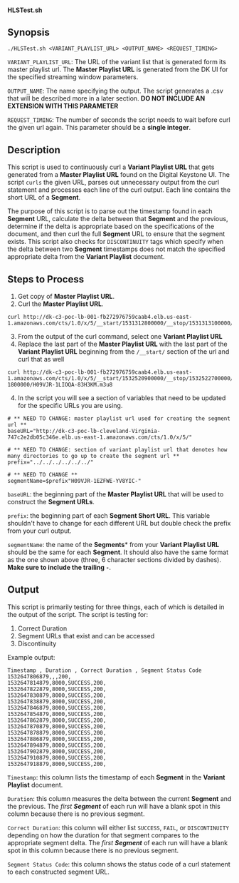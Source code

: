 #### HLSTest.sh

## Synopsis

```
./HLSTest.sh <VARIANT_PLAYLIST_URL> <OUTPUT_NAME> <REQUEST_TIMING>
```

`VARIANT_PLAYLIST_URL`: The URL of the variant list that is generated form its master playlist url.  The **Master Playlist URL** is generated from the DK UI for the specified streaming window parameters.

`OUTPUT_NAME`: The name specifying the output.  The script generates a .csv that will be described more in a later section.  **DO NOT INCLUDE AN EXTENSION WITH THIS PARAMETER**

`REQUEST_TIMING`: The number of seconds the script needs to wait before curl the given url again. This parameter should be a **single integer**.

## Description

This script is used to continuously curl a **Variant Playlist URL** that gets generated from a **Master Playlist URL** found on the Digital Keystone UI.  The script `curls` the given URL, parses out unnecessary output from the curl statement and processes each line of the curl output.  Each line contains the short URL of a **Segment**.  

The purpose of this script is to parse out the timestamp found in each **Segment** URL, calculate the delta between that **Segment** and the previous, determine if the delta is appropriate based on the specifications of the document, and then curl the full **Segment** URL to ensure that the segment exists.  This script also checks for `DISCONTINUITY` tags which specify when the delta between two **Segment** timestamps does not match the specified appropriate delta from the **Variant Playlist** document.

## Steps to Process

1. Get copy of **Master Playlist URL**.
2. Curl the **Master Playlist URL**.
```
curl http://dk-c3-poc-lb-001-fb272976759caab4.elb.us-east-1.amazonaws.com/cts/1.0/x/5/__start/1531312800000/__stop/1531313100000/83H3KM.m3u8
```
3. From the output of the curl command, select one **Variant Playlist URL**
4. Replace the last part of the **Master Playlist URL** with the last part of the **Variant Playlist URL** beginning from the `/__start/` section of the url and curl that as well
```
curl http://dk-c3-poc-lb-001-fb272976759caab4.elb.us-east-1.amazonaws.com/cts/1.0/x/5/__start/1532520900000/__stop/1532522700000/__ext/1532535100917-1800000/H09VJR-1LIOQA-83H3KM.m3u8
```
4. In the script you will see a section of variables that need to be updated for the specific URLs you are using.
```
# ** NEED TO CHANGE: master playlist url used for creating the segment url **
baseURL="http://dk-c3-poc-lb-cleveland-Virginia-747c2e2db05c346e.elb.us-east-1.amazonaws.com/cts/1.0/x/5/"

# ** NEED TO CHANGE: section of variant playlist url that denotes how many directories to go up to create the segment url **
prefix="../../../../../../"

# ** NEED TO CHANGE **
segmentName=$prefix"H09VJR-1EZFWE-YV8YIC-"
```
`baseURL`: the beginning part of the **Master Playlist URL** that will be used to construct the **Segment URLs**.

`prefix`: the beginning part of each **Segment Short URL**.  This variable shouldn't have to change for each different URL but double check the prefix from your curl output.

`segmentName`: the name of the **Segments*** from your **Variant Playlist URL** should be the same for each **Segment**. It should also have the same format as the one shown above (three, 6 character sections divided by dashes).  **Make sure to include the trailing `-`**.

## Output

This script is primarily testing for three things, each of which is detailed in the output of the script. The script is testing for:

1. Correct Duration
2. Segment URLs that exist and can be accessed
3. Discontinuity

Example output:
```
Timestamp , Duration , Correct Duration , Segment Status Code
1532647806879,,,200,
1532647814879,8000,SUCCESS,200,
1532647822879,8000,SUCCESS,200,
1532647830879,8000,SUCCESS,200,
1532647838879,8000,SUCCESS,200,
1532647846879,8000,SUCCESS,200,
1532647854879,8000,SUCCESS,200,
1532647862879,8000,SUCCESS,200,
1532647870879,8000,SUCCESS,200,
1532647878879,8000,SUCCESS,200,
1532647886879,8000,SUCCESS,200,
1532647894879,8000,SUCCESS,200,
1532647902879,8000,SUCCESS,200,
1532647910879,8000,SUCCESS,200,
1532647918879,8000,SUCCESS,200,
```

`Timestamp`: this column lists the timestamp of each **Segment** in the **Variant Playlist** document.

`Duration`: this column measures the delta between the current **Segment** and the previous.  The *first **Segment*** of each run will have a blank spot in this column because there is no previous segment.

`Correct Duration`: this column will either list `SUCCESS`, `FAIL`, or `DISCONTINUITY` depending on how the duration for that segment compares to the appropriate segment delta. The *first **Segment*** of each run will have a blank spot in this column because there is no previous segment.

`Segment Status Code`: this column shows the status code of a curl statement to each constructed segment URL.
